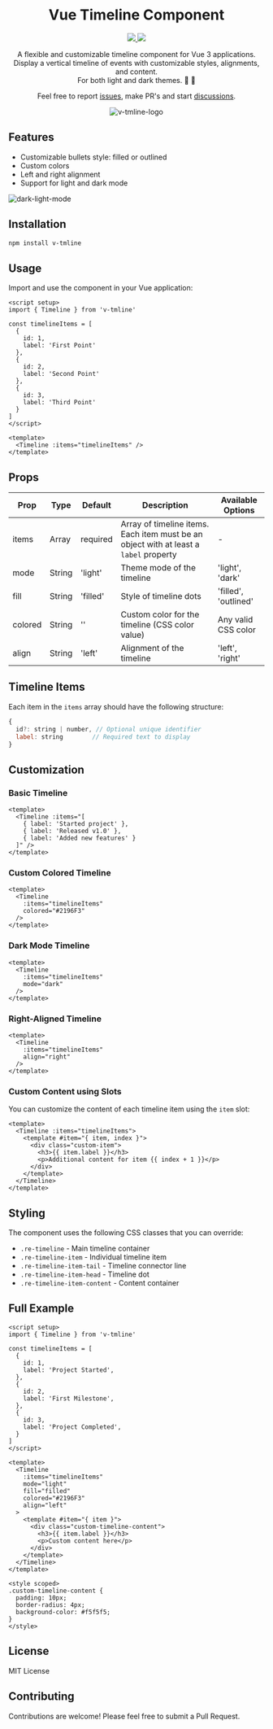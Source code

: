 <h1 align="center">
  Vue Timeline Component
</h1>
<p align="center">
  <a href="https://github.com/ir3ne/v-tmline/">
    <img src="https://img.shields.io/badge/release-v1.1.6-bada55%20
	">
  </a>
  <a href="https://www.npmjs.com/package/v-tmline">
    <img src="https://img.shields.io/badge/unpacked_size-14.7_kB-bada55%20">
  </a>
<p>

<p align="center">
 A flexible and customizable timeline component for Vue 3 applications.<br> Display a vertical timeline of events with customizable styles, alignments, and content. <br>For both light and dark themes. 🌝 🌚
<p>

<p align="center">
  Feel free to report <a href="https://github.com/ir3ne/v-tmline/issues/new?template=Blank+issue">issues</a>, make PR's and start <a href="https://github.com/ir3ne/v-tmline/discussions/new/choose">discussions</a>.
<p>

<p align="center">
  <img src="https://raw.githubusercontent.com/ir3ne/v-tmline/main/docs/public/logo.svg" alt="v-tmline-logo">
</p>

## Features

- Customizable bullets style: filled or outlined
- Custom colors
- Left and right alignment
- Support for light and dark mode

![dark-light-mode](https://raw.githubusercontent.com/ir3ne/v-tmline/edc69d434e40ed269690d530bc5f67e48010b4ef/assets/dark-light-mode.png)

## Installation

```bash
npm install v-tmline
```

## Usage

Import and use the component in your Vue application:

```vue
<script setup>
import { Timeline } from 'v-tmline'

const timelineItems = [
  {
	id: 1,
	label: 'First Point'
  },
  {
	id: 2,
	label: 'Second Point'
  },
  {
	id: 3,
	label: 'Third Point'
  }
]
</script>

<template>
  <Timeline :items="timelineItems" />
</template>
```

## Props

| Prop | Type | Default | Description | Available Options |
|------|------|---------|-------------|-------------------|
| items | Array | required | Array of timeline items. Each item must be an object with at least a `label` property | - |
| mode | String | 'light' | Theme mode of the timeline | 'light', 'dark' |
| fill | String | 'filled' | Style of timeline dots | 'filled', 'outlined' |
| colored | String | '' | Custom color for the timeline (CSS color value) | Any valid CSS color |
| align | String | 'left' | Alignment of the timeline | 'left', 'right' |

## Timeline Items

Each item in the `items` array should have the following structure:

```javascript
{
  id?: string | number, // Optional unique identifier
  label: string        // Required text to display
}
```

## Customization

### Basic Timeline

```vue
<template>
  <Timeline :items="[
    { label: 'Started project' },
    { label: 'Released v1.0' },
    { label: 'Added new features' }
  ]" />
</template>
```

### Custom Colored Timeline

```vue
<template>
  <Timeline
    :items="timelineItems"
    colored="#2196F3"
  />
</template>
```

### Dark Mode Timeline

```vue
<template>
  <Timeline
    :items="timelineItems"
    mode="dark"
  />
</template>
```

### Right-Aligned Timeline

```vue
<template>
  <Timeline
    :items="timelineItems"
    align="right"
  />
</template>
```

### Custom Content using Slots

You can customize the content of each timeline item using the `item` slot:

```vue
<template>
  <Timeline :items="timelineItems">
    <template #item="{ item, index }">
      <div class="custom-item">
        <h3>{{ item.label }}</h3>
        <p>Additional content for item {{ index + 1 }}</p>
      </div>
    </template>
  </Timeline>
</template>
```

## Styling

The component uses the following CSS classes that you can override:

- `.re-timeline` - Main timeline container
- `.re-timeline-item` - Individual timeline item
- `.re-timeline-item-tail` - Timeline connector line
- `.re-timeline-item-head` - Timeline dot
- `.re-timeline-item-content` - Content container

## Full Example

```vue
<script setup>
import { Timeline } from 'v-tmline'

const timelineItems = [
  {
    id: 1,
    label: 'Project Started',
  },
  {
    id: 2,
    label: 'First Milestone',
  },
  {
    id: 3,
    label: 'Project Completed',
  }
]
</script>

<template>
  <Timeline
    :items="timelineItems"
    mode="light"
    fill="filled"
    colored="#2196F3"
    align="left"
  >
    <template #item="{ item }">
      <div class="custom-timeline-content">
        <h3>{{ item.label }}</h3>
        <p>Custom content here</p>
      </div>
    </template>
  </Timeline>
</template>

<style scoped>
.custom-timeline-content {
  padding: 10px;
  border-radius: 4px;
  background-color: #f5f5f5;
}
</style>
```

## License

MIT License

## Contributing

Contributions are welcome! Please feel free to submit a Pull Request.

